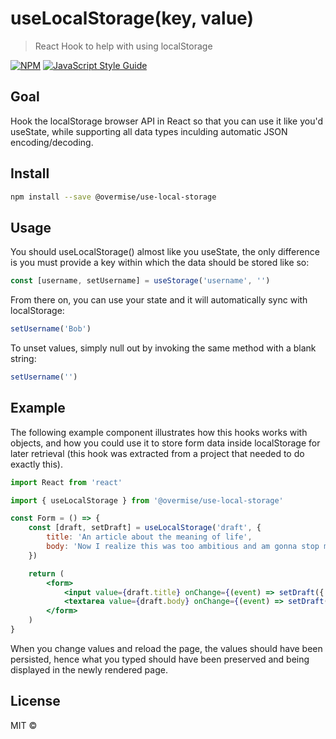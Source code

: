 # useLocalStorage(key, value)

> React Hook to help with using localStorage

[![NPM](https://img.shields.io/npm/v/use-local-storage.svg)](https://www.npmjs.com/package/use-local-storage) [![JavaScript Style Guide](https://img.shields.io/badge/code_style-standard-brightgreen.svg)](https://standardjs.com)

## Goal

Hook the localStorage browser API in React so that you can use it like you'd useState, while supporting all data types inculding automatic JSON encoding/decoding.

## Install

```bash
npm install --save @overmise/use-local-storage
```

## Usage

You should useLocalStorage() almost like you useState, the only difference is you must provide a key within which the data should be stored like so:

```jsx
const [username, setUsername] = useStorage('username', '')
```
From there on, you can use your state and it will automatically sync with localStorage:

```jsx
setUsername('Bob')
```
To unset values, simply null out by invoking the same method with a blank string:

```jsx
setUsername('')
```

## Example

The following example component illustrates how this hooks works with objects, and how you could use it to store form data inside localStorage for later retrieval (this hook was extracted from a project that needed to do exactly this). 

```jsx
import React from 'react'

import { useLocalStorage } from '@overmise/use-local-storage'

const Form = () => {
    const [draft, setDraft] = useLocalStorage('draft', {
        title: 'An article about the meaning of life',
        body: 'Now I realize this was too ambitious and am gonna stop myself there.'
    })

    return (
        <form>
            <input value={draft.title} onChange={(event) => setDraft({ ...draft, title: event.target.value })} />
            <textarea value={draft.body} onChange={(event) => setDraft({ ...draft, body: event.target.value })} />
        </form>
    )
}
```

When you change values and reload the page, the values should have been persisted, hence what you typed should have been preserved and being displayed in the newly rendered page.   

## License

MIT ©
